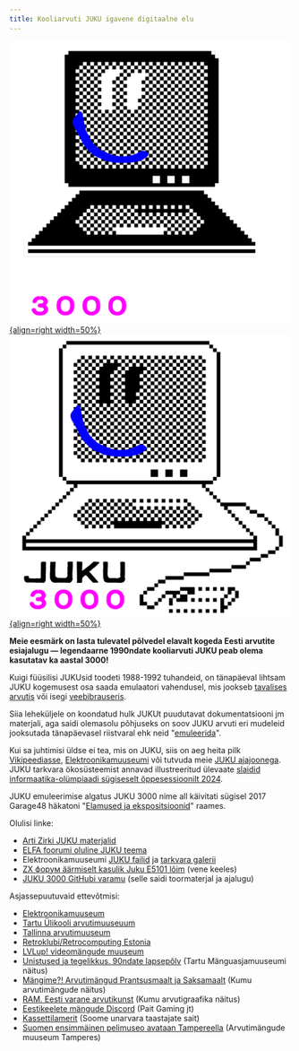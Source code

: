 ```yaml
---
title: Kooliarvuti JUKU igavene digitaalne elu
---
```


[![Juku3000](images/juku3000_ruut_valge.svg#only-dark){align=right width=50%}](https://infoaed.ee/juku/)
[![Juku3000](images/juku3000_ruut_must.svg#only-light){align=right width=50%}](https://infoaed.ee/juku/)

**Meie eesmärk on lasta tulevatel põlvedel elavalt kogeda Eesti arvutite esiajalugu — legendaarne 1990ndate kooliarvuti JUKU peab olema kasutatav ka aastal 3000!**

Kuigi füüsilisi JUKUsid toodeti 1988-1992 tuhandeid, on tänapäeval lihtsam JUKU kogemusest osa saada emulaatori vahendusel, mis jookseb [tavalises arvutis](mame-käivitamine.md) või isegi [veebibrauseris](https://infoaed.ee/juku/).

Siia leheküljele on koondatud hulk JUKUt puudutavat dokumentatsiooni jm materjali, aga saidi olemasolu põhjuseks on soov JUKU arvuti eri mudeleid jooksutada tänapäevasel riistvaral ehk neid "[emuleerida](https://et.wikipedia.org/wiki/Emulaator)".

Kui sa juhtimisi üldse ei tea, mis on JUKU, siis on aeg heita pilk [Vikipeediasse](https://et.wikipedia.org/wiki/Juku_(arvuti)), [Elektroonikamuuseumi](https://elektroonikamuuseum.ee/juku_arvuti_lugu.html) või tutvuda meie [JUKU ajajoonega](ajajoon.md). JUKU tarkvara ökosüsteemist annavad illustreeritud ülevaate [slaidid informaatika-olümpiaadi sügiseselt õppesessioonilt 2024](https://p6drad-teel.net/~p6der/juku-hingeelu_2024_videota.pdf).

JUKU emuleerimise algatus JUKU 3000 nime all käivitati sügisel 2017 Garage48 häkatoni "[Elamused ja ekspositsioonid](https://garage48.org/blog/garage48-elamused-ja-ekspositsioonid-toi-tahed-taevast-raputas-ja-pani-nostalgitsema-voitja-on-ta)" raames.

Olulisi linke:

* [Arti Zirki JUKU materjalid](https://arti.ee/juku/)
* [ELFA foorumi oluline JUKU teema](https://www.elfafoorum.eu/forum/tehnikafoorumid/tark-ja-riistvara-foorum/64851-)
* Elektroonikamuuseumi [JUKU failid](https://elektroonikamuuseum.ee/failid/juku/) ja [tarkvara galerii](https://elektroonikamuuseum.ee/juku_arvuti_tarkvara.html)
* [ZX форум äärmiselt kasulik Juku E5101 lõim](https://zx-pk.ru/threads/27298-juku-e5101.html) (vene keeles)
* [JUKU 3000 GitHubi varamu](https://github.com/infoaed/juku3000) (selle saidi toormaterjal ja ajalugu)

Asjassepuutuvaid ettevõtmisi:

* [Elektroonikamuuseum](https://elektroonikamuuseum.ee/)
* [Tartu Ülikooli arvutimuuseuum](http://arvutimuuseum.ut.ee/)
* [Tallinna arvutimuuseum](http://arvutimuuseum.ee/)
* [Retroklubi/Retrocomputing Estonia](http://pushspace.com/)
* [LVLup! videomängude muuseum](https://www.rara.ee/meist/asukohad/#lvlup-videomangude-muuseum)
* [Unistused ja tegelikkus. 90ndate lapsepõlv](https://web.archive.org/web/20180204224850/https://www.mm.ee/naitused/naitus-unistused-ja-tegelikkus-90ndate-lapsepolv) (Tartu Mänguasjamuuseumi näitus)
* [Mängime?! Arvutimängud Prantsusmaalt ja Saksamaalt](https://web.archive.org/web/20170825094230/https://kumu.ekm.ee/arhiiv/naitused-2013/mangime-arvutimangud-prantsusmaalt-ja-saksamaalt/) (Kumu arvutimängude näitus)
* [RAM. Eesti varane arvutikunst](https://kumu.ekm.ee/syndmus/ram-eesti-varane-arvutikunst/) (Kumu arvutigraafika näitus)
* [Eestikeelete mängude Discord](https://discord.gg/nQvCGeNPhr) (Pait Gaming jt)
* [Kassettilamerit](https://kasettilamerit.fi/en/about/) (Soome unarvara taastajate sait)
* [Suomen ensimmäinen pelimuseo avataan Tampereella](https://yle.fi/uutiset/3-9354287) (Arvutimängude muuseum Tamperes)
